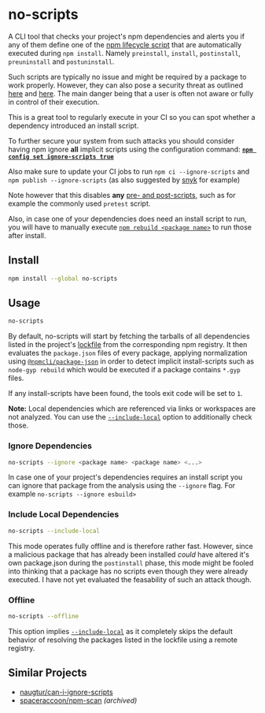 # no-scripts

A CLI tool that checks your project's npm dependencies and alerts you if any of them define one of the [npm lifecycle script](https://docs.npmjs.com/cli/v10/using-npm/scripts) that are automatically executed during `npm install`. Namely `preinstall`, `install`, `postinstall`, `preuninstall` and `postuninstall`.

Such scripts are typically no issue and might be required by a package to work properly. However, they can also pose a security threat as outlined [here](https://medium.com/@v_pragma/12-strange-things-that-can-happen-after-installing-an-npm-package-45de7fbf39f0) and [here](https://www.theregister.com/2018/07/12/npm_eslint/). The main danger being that a user is often not aware or fully in control of their execution.

This is a great tool to regularly execute in your CI so you can spot whether a dependency introduced an install script.

To further secure your system from such attacks you should consider having npm ignore **all** implicit scripts using the configuration command: [**`npm config set ignore-scripts true`**](https://docs.npmjs.com/cli/v10/using-npm/config#ignore-scripts)

Also make sure to update your CI jobs to run `npm ci --ignore-scripts` and `npm publish --ignore-scripts` (as also suggested by [snyk](https://snyk.io/blog/github-actions-to-securely-publish-npm-packages/) for example)

Note however that this disables **any** [pre- and post-scripts](https://docs.npmjs.com/cli/v10/using-npm/scripts#pre--post-scripts), such as for example the commonly used `pretest` script.

Also, in case one of your dependencies does need an install script to run, you will have to manually execute [`npm rebuild <package name>`](https://docs.npmjs.com/cli/v10/commands/npm-rebuild) to run those after install.

## Install

```sh
npm install --global no-scripts
```

## Usage

```sh
no-scripts
```

By default, no-scripts will start by fetching the tarballs of all dependencies listed in the project's [lockfile](https://docs.npmjs.com/cli/v10/configuring-npm/package-lock-json) from the corresponding npm registry. It then evaluates the `package.json` files of every package, applying normalization using [`@npmcli/package-json`](https://www.npmjs.com/package/@npmcli/package-json) in order to detect implicit install-scripts such as `node-gyp rebuild` which would be executed if a package contains `*.gyp` files.

If any install-scripts have been found, the tools exit code will be set to `1`.

**Note:** Local dependencies which are referenced via links or workspaces are not analyzed. You can use the [`--include-local`](#include-local-dependencies) option to additionally check those.

### Ignore Dependencies

```sh
no-scripts --ignore <package name> <package name> <...>
```

In case one of your project's dependencies requires an install script you can ignore that package from the analysis using the `--ignore` flag. For example `no-scripts --ignore esbuild>`

### Include Local Dependencies
```sh
no-scripts --include-local
```

This mode operates fully offline and is therefore rather fast. However, since a malicious package that has already been installed *could* have altered it's own package.json during the `postinstall` phase, this mode might be fooled into thinking that a package has no scripts even though they were already executed. I have not yet evaluated the feasability of such an attack though.

### Offline
```sh
no-scripts --offline
```

This option implies [`--include-local`](#include-local-dependencies) as it completely skips the default behavior of resolving the packages listed in the lockfile using a remote registry.

## Similar Projects
* [naugtur/can-i-ignore-scripts](https://github.com/naugtur/can-i-ignore-scripts)
* [spaceraccoon/npm-scan](https://github.com/spaceraccoon/npm-scan) *(archived)*
